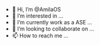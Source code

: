 - 👋 Hi, I’m @AmilaOS
- 👀 I’m interested in ...
- 🌱 I’m currently work as a ASE ...
- 💞️ I’m looking to collaborate on ...
- 📫 How to reach me ...

<!---
AmilaOS/AmilaOS is a ✨ special ✨ repository because its `README.md` (this file) appears on your GitHub profile.
You can click the Preview link to take a look at your changes.
--->
